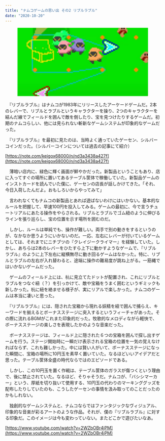 ```yaml
---
title: "ナムコゲームの思い出 その2 リブルラブル"
date: "2020-10-20"
---
```


<figure>

![](assets/ndead8bd87bb8_173325a3de980eaabd60b991dbb9ddb7.png)

</figure>

　『リブルラブル』はナムコが1983年にリリースしたアーケードゲームだ。2本のレバーで、リブルとラブルというキャラクターを操り、2つのキャラクターを結んだ線でフィールドを囲んで敵を倒したり、宝を見つけたりするゲームだ。初期のナムコらしい、他には見られない斬新なゲームシステムが印象的なゲームだった。

　『リブルラブル』を最初に見たのは、当時よく通っていたゲーセン、シルバーコインだった。（シルバーコインについては過去の記事にて紹介）

[https://note.com/keigox68000/n/nd3a3438a427f](https://note.com/keigox68000/n/nd3a3438a427f)

  

　薄暗い店内に、緑色に輝く画面が鮮やかだった。新製品ということもあり、店に入ってすぐの場所に置いてあるテーブル筐体で稼働していた。新製品ゲームのインストカードを読んでいた僕に、ゲーセンの店長が話しかけてきた。「それ、今日入荷したんだよ。おもしろいからやってみて」

　言われなくてもナムコの新製品とあれば遊ばないわけにはいかない。基本的なルールを把握して、早速100円を投入してみる。ゲームの最初に、今で言うチュートリアルにあたる操作をやらされる。リブルとラブルでゴム紐のように伸びるラインを張り巡らし、宝の位置を示す場所を囲むのだ。

　しかし、ルールは単純でも、操作が難しい。両手で別の動きをするというのが、なかなか思うようにいかないのだ。一応、左右にレバーが付いているゲームとしては、それまでにニチブツの『クレイジークライマー』を経験していた。しかし、あちらは2本のレバーをひたすら上下に動かすようなゲームで、『リブルラブル』のように上下左右に縦横無尽に動き回るゲームはなかった。特に、リブルとラブルの左右が入れ替わると、途端に操作の難易度が跳ね上がる。一筋縄ではいかないゲームだった。

　ゲームのフィールド上には、杭に見立てたドットが配置され、これにリブルとラブルをつなぐ紐（？）を引っかけて、敵や宝箱をうまく囲むというギミックも新しかった。杭に紐を絡ませる様子が、実にリアルで楽しかった。ナムコのゲームは本当に凄いと思った。

　『リブルラブル』には、隠された宝箱から現れる妖精を紐で囲んで捕らえ、キーワードを揃えるとボーナスステージに突入するというフィーチャがあった。その際に流れるBGMがこれまた印象的だった。牧歌的なメロディながら軽快で、ボーナスステージの楽しさを表現したかのような音楽だった。

　ボーナスステージは、フィールド上に隠された６つの宝箱を囲んで探し出すゲームを行う。ステージ開始時に一瞬だけ表示される宝箱の位置を一気の覚えなければならず、これも難しかった。中には賢い人がいて、ボーナスステージになった瞬間に、宝箱の場所に10円玉を素早く置いていた。なるほどいいアイデアだと思った。テーブル筐体全盛の時代ならではのエピソードである。

　しかし、この10円玉を置く作戦は、テーブル筐体のガラスが傷つくという理由で、後に禁止されていた。なるほど、そりゃそうだ。ナムコが、「バシシマーカー」という、厚紙を切り抜いて使用する、10円玉の代わりのマーキンググッズを配布したりしていたのも、こうしたゲーセンの事情を汲み取ってのことだったのかもしれない。

　独創的なゲームシステムと、ナムコならではファンタジックなヴィジュアル、印象的な音楽が彩るアートのような作品。それが、僕の『リブルラブル』に対する印象だ。このイメージは今も変わっていない。またどこかで遊びたいなあ。

[https://www.youtube.com/watch?v=2WZbOBr4jPM](https://www.youtube.com/watch?v=2WZbOBr4jPM)
